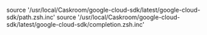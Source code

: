 source '/usr/local/Caskroom/google-cloud-sdk/latest/google-cloud-sdk/path.zsh.inc'
        source '/usr/local/Caskroom/google-cloud-sdk/latest/google-cloud-sdk/completion.zsh.inc'